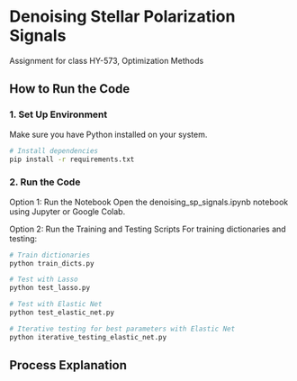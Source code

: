 # Denoising Stellar Polarization Signals
Assignment for class HY-573, Optimization Methods

## How to Run the Code

### 1. Set Up Environment

Make sure you have Python installed on your system. 

```bash
# Install dependencies
pip install -r requirements.txt
```

### 2. Run the Code

Option 1: Run the Notebook
Open the denoising_sp_signals.ipynb notebook using Jupyter or Google Colab.

Option 2: Run the Training and Testing Scripts
For training dictionaries and testing:

```bash
# Train dictionaries
python train_dicts.py

# Test with Lasso
python test_lasso.py

# Test with Elastic Net
python test_elastic_net.py

# Iterative testing for best parameters with Elastic Net
python iterative_testing_elastic_net.py
```

## Process Explanation

